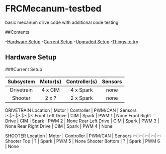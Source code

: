 # FRCMecanum-testbed
basic mecanum drive code with additional code testing

##Contents

-[Hardware Setup](#hardware-setup)
  -[Current Setup](#current-setup)
  -[Upgraded Setup](#upgraded-setup)
-[Things to try](#things-to-try)

## Hardware Setup

###Current Setup

Subsystem | Motor(s) | Controller(s) | Sensors
:-:|:-:|:-:|:-:
Drivetrain | 4 x CIM | 4 x Spark | none
Shooter | 2 x ? | 2 x Spark | none

DRIVETRAIN
Location | Motor | Controller | PWM/CAN | Sensors
:-:|:-:|:-:|:-:|:-:
Front Left Drive | CIM | Spark | PWM 1 | None
Front Right Drive | CIM | Spark | PWM 2 | None
Rear Left Drive | CIM | Spark | PWM 3 | None
Rear Right Drive | CIM | Spark | PWM 4 | None

SHOOTER
Location | Motor | Controller | PWM/CAN | Sensors
:-:|:-:|:-:|:-:|:-:
Shooter Top | ? | Spark | PWM 5 | None
Shooter Bottom | ? | Spark | PWM 6 | None



